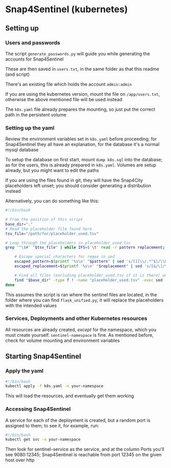 # Snap4Sentinel (kubernetes)

## Setting up

### Users and passwords

The script `generate_passwords.py` will guide you while generating the accounts for Snap4Sentinel

These are then saved in `users.txt`, in the same folder as that this readme (and script)

There's an existing file which holds the account `admin:admin`

If you are using the kubernetes version, mount the file on `/app/users.txt`, otherwise the above mentioned file will be used instead

The `k8s.yaml` file already prepares the mounting, so just put the correct path in the persistent volume

### Setting up the yaml

Review the environment variables set in `k8s.yaml` before proceeding; for Snap4Sentinel they all have an explanation, for the database it's a normal mysql database

To setup the database on first start, mount `dump k8s.sql` into the database; as for the users, this is already prepared in `k8s.yaml`. Volumes are setup already, but you might want to edit the paths

If you are using the files found in git, they will have the Snap4City placeholders left unset; you should consider generating a distribution instead


Alternatively, you can do something like this:

```bash
#!/bin/bash

# From the position of this script
base_dir="."
# Read the placeholder file found here
tsv_file="/path/for/placeholder_used.tsv"

# Loop through the placeholders in placeholder_used.tsv
grep '^\$#' "$tsv_file" | while IFS=$'\t' read -r pattern replacement; do # some lines do not represent placeholders and we won't read them

    # Escape special characters for regex in sed
    escaped_pattern=$(printf '%s\n' "$pattern" | sed 's/[][\\/.*^$]/\\&/g')
    escaped_replacement=$(printf '%s\n' "$replacement" | sed 's/[&/\]/\\&/g')

    # Find all files (excluding placeholder_used.tsv if it is there) and run sed on them
    find "$base_dir" -type f ! -name "placeholder_used.tsv" -exec sed -i "s/$escaped_pattern/$escaped_replacement/g" {} +
done
```
This assumes the script is ran where the sentinel files are located, in the folder where you can find `flask_unified.py`; it will replace the placeholders with the intended values

### Services, Deployments and other Kubernetes resources

All resources are already created, _except_ for the namespace, which you must create yourself. `sentinel-namespace` is fine. As mentioned before, check for volume mounting and environment variables

## Starting Snap4Sentinel

### Apply the yaml

```bash
#!/bin/bash
kubectl apply -f k8s.yaml -n your-namespace
```

This will load the resources, and eventually get them working

### Accessing Snap4Sentinel

A service for each of the deployment is created, but a random port is assigned to them; to see it, for example, run:
```bash
#!/bin/bash
kubectl get svc -n your-namespace
```
Then look for sentinel-service as the service, and at the column Ports you'll see 9080:12345; Snap4Sentinel is reachable from port 12345 on the given host over http